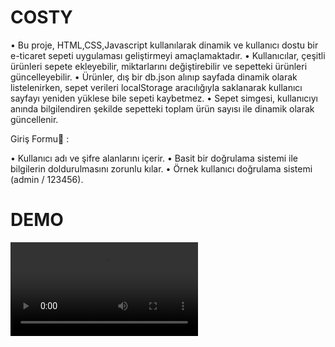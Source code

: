 <h1>COSTY</h1>

• Bu proje, HTML,CSS,Javascript kullanılarak dinamik ve kullanıcı dostu bir e-ticaret sepeti uygulaması geliştirmeyi amaçlamaktadır.
• Kullanıcılar, çeşitli ürünleri sepete ekleyebilir, miktarlarını değiştirebilir ve sepetteki ürünleri güncelleyebilir.
• Ürünler, dış bir db.json alınıp sayfada dinamik olarak listelenirken, sepet verileri localStorage aracılığıyla saklanarak kullanıcı sayfayı yeniden yüklese bile sepeti kaybetmez.
• Sepet simgesi, kullanıcıyı anında bilgilendiren şekilde sepetteki toplam ürün sayısı ile dinamik olarak güncellenir.

Giriş Formu👤 :

• Kullanıcı adı ve şifre alanlarını içerir.
• Basit bir doğrulama sistemi ile bilgilerin doldurulmasını zorunlu kılar.
• Örnek kullanıcı doğrulama sistemi (admin / 123456).

<h1>DEMO</h1>

![](gif%20(online-video-cutter.com).mp4)